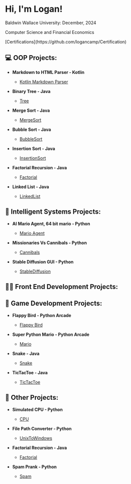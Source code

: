 <h1>Hi, I'm Logan!</h1>
<p>Baldwin Wallace University: December, 2024</p>
<p>Computer Science and Financial Economics</p>
[Certifications](https://github.com/logancamp/Certification)

<h2>💻 OOP Projects:</h2>

- <b>Markdown to HTML Parser - Kotlin</b>
  - [Kotlin Markdown Parser](https://github.com/logancamp/MarkdownToHTMLLab)

- <b>Binary Tree - Java</b>
  - [Tree]()
 
- <b>Merge Sort - Java</b>
  - [MergeSort]()
 
- <b>Bubble Sort - Java</b>
  - [BubbleSort]()
 
- <b>Insertion Sort - Java</b>
  - [InsertionSort]()

- <b>Factorial Recursion - Java</b>
  - [Factorial]()
 
- <b>Linked List - Java</b>
  - [LinkedList]()

<h2>🤖 Intelligent Systems Projects:</h2>

- <b>AI Mario Agent, 64 bit mario - Python</b>
  - [Mario Agent](https://github.com/logancamp/AIMarioAgent)
 
- <b>Missionaries Vs Cannibals - Python</b>
  - [Cannibals]()
 
- <b>Stable Diffusion GUI - Python</b>
  - [StableDiffusion]()

<h2>👨‍💻 Front End Development Projects:</h2>



<h2>👾 Game Development Projects:</h2>

- <b>Flappy Bird - Python Arcade</b>
  - [Flappy Bird](https://github.com/logancamp/FlappyBirdPy/tree/main)

- <b>Super Python Mario - Python Arcade</b>
  - [Mario](https://github.com/logancamp/SuperPythonMario/tree/main)

- <b>Snake - Java</b>
  - [Snake](https://github.com/logancamp/Snake/tree/main)

- <b>TicTacToe - Java</b>
  - [TicTacToe](https://github.com/logancamp/Snake/tree/main)
 
<h2>🤔 Other Projects:</h2>

- <b>Simulated CPU - Python</b>
  - [CPU](https://github.com/logancamp/SimulatedCPU)
 
- <b>File Path Converter - Python</b>
  - [UnixToWindows]()

- <b>Factorial Recursion - Java</b>
  - [Factorial]()
 
- <b>Spam Prank - Python</b>
  - [Spam]()

<!--
**logancamp/logancamp** is a ✨ _special_ ✨ repository because its `README.md` (this file) appears on your GitHub profile.

Here are some ideas to get you started:

- 🔭 I’m currently working on ...
- 🌱 I’m currently learning ...
- 👯 I’m looking to collaborate on ...
- 🤔 I’m looking for help with ...
- 💬 Ask me about ...
- 📫 How to reach me: ...
- 😄 Pronouns: ...
- ⚡ Fun fact: ...
-->

